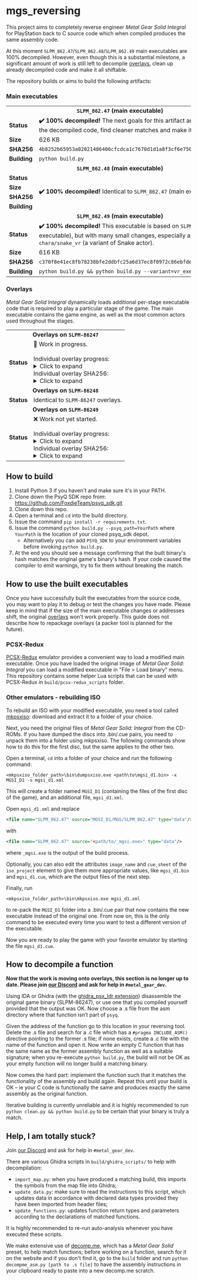 # mgs_reversing

This project aims to completely reverse engineer *Metal Gear Solid Integral* for PlayStation back to C source code which when compiled produces the same assembly code.

At this moment `SLPM_862.47`/`SLPM_862.48`/`SLPM_862.49` main executables are 100% decompiled. However, even though this is a substantial milestone, a significant amount of work
is still left to decompile [overlays](#Overlays), clean up already decompiled code and make it all shiftable.

The repository builds or aims to build the following artifacts:

### Main executables

<table>
    <tbody>
        <tr>
            <td colspan=2 align=center><b><code>SLPM_862.47</code> (main executable)</b></td>
        </tr>
        <tr>
            <td><b>Status</b></td>
            <td><b>✔️ 100% decompiled!</b> The next goals for this artifact are to clean up the decompiled code, find cleaner matches and make it shiftable.</td>
        </tr>
        <tr>
            <td><b>Size</b></td>
            <td>626 KB</td>
        </tr>
        <tr>
            <td><b>SHA256</b></td>
            <td><code>4b8252b65953a02021486406cfcdca1c7670d1d1a8f3cf6e750ef6e360dc3a2f</code></td>
        </tr>
        <tr>
            <td><b>Building</b></td>
            <td><code>python build.py</code></td>
        </tr>
        <tr>
            <td colspan=2 align=center><b><code>SLPM_862.48</code> (main executable)</b></td>
        </tr>
        <tr>
            <td><b>Status</b></td>
            <td rowspan=4><b>✔️ 100% decompiled!</b> Identical to <code>SLPM_862.47</code> (main executable).</td>
        </tr>
        <tr>
            <td><b>Size</b></td>
        </tr>
        <tr>
            <td><b>SHA256</b></td>
        </tr>
        <tr>
            <td><b>Building</b></td>
        </tr>
        <tr>
            <td colspan=2 align=center><b><code>SLPM_862.49</code> (main executable)</b></td>
        </tr>
        <tr>
            <td><b>Status</b></td>
            <td><b>✔️ 100% decompiled!</b> This executable is based on <code>SLPM_862.47</code> (main executable), but with many small changes, especially around <code>chara/snake_vr</code> (a variant of Snake actor).</td>
        </tr>
        <tr>
            <td><b>Size</b></td>
            <td>616 KB</td>
        </tr>
        <tr>
            <td><b>SHA256</b></td>
            <td><code>c370f8e41ec8fb78238bfe2ddbfc25a6d37ec8f0972c86ebfde075ecd4ee8dca</code></td>
        </tr>
        <tr>
            <td><b>Building</b></td>
            <td><code>python build.py && python build.py --variant=vr_exe</code></td>
        </tr>
    </tbody>
</table>

### Overlays

*Metal Gear Solid Integral* dynamically loads additional per-stage executable code that is required to play a particular stage of the game. The main executable contains the game engine, as well as the most common actors used throughout the stages.

<table>
    <tbody>
        <tr>
            <td colspan=2 align=center><b>Overlays on <code>SLPM-86247</code></b></td>
        </tr>
        <tr>
            <td><b>Status</b></td>
            <td>🚧 Work in progress.
<br><br>
Individual overlay progress:
<details>
<summary>Click to expand</summary>
<!-- Github incorrectly parses it if it's indented... -->
<table>
    <tbody>
        <tr>
            <td><b>abst</b></td>
            <td>46 KB</td>
            <td>Abstract (Save/Load Menu)</td>
            <td>❌ Work not started</td>
        </tr>
        <tr>
            <td><b>brf</b></td>
            <td>125 KB</td>
            <td>Briefing</td>
            <td>❌ Work not started</td>
        </tr>
        <tr>
            <td><b>camera</b></td>
            <td>54 KB</td>
            <td>JPEG Photo Menu</td>
            <td>🚧 Work in progress</td>
        </tr>
        <tr>
            <td><b>change</b></td>
            <td>12 KB</td>
            <td>Disc Change</td>
            <td><b>✔️ 100% decompiled!</b></td>
        </tr>
        <tr>
            <td><b>d00a</b></td>
            <td>122 KB</td>
            <td>Loading Dock (Cutscene)</td>
            <td><b>✔️ 100% decompiled!</b></td>
        </tr>
        <tr>
            <td><b>d01a</b></td>
            <td>57 KB</td>
            <td>Heliport (Cutscene)</td>
            <td><b>✔️ 100% decompiled!</b></td>
        </tr>
        <tr>
            <td><b>d03a</b></td>
            <td>18 KB</td>
            <td>Holding Cell (Cutscene)</td>
            <td><b>✔️ 100% decompiled!</b></td>
        </tr>
        <tr>
            <td><b>d11c</b></td>
            <td>14 KB</td>
            <td>Communication Tower B (Cutscene)</td>
            <td><b>✔️ 100% decompiled!</b></td>
        </tr>
        <tr>
            <td><b>d16e</b></td>
            <td>65 KB</td>
            <td>Underground Base (Cutscene)</td>
            <td><b>✔️ 100% decompiled!</b></td>
        </tr>
        <tr>
            <td><b>d18a</b></td>
            <td>96 KB</td>
            <td>Supply Route (Cutscene)</td>
            <td>❌ Work not started</td>
        </tr>
        <tr>
            <td><b>d18ar</b></td>
            <td>96 KB</td>
            <td>Supply Route (Cutscene) (RED)</td>
            <td>❌ Work not started</td>
        </tr>
        <tr>
            <td><b>demosel</b></td>
            <td>16 KB</td>
            <td>Demo Theater</td>
            <td>❌ Work not started</td>
        </tr>
        <tr>
            <td><b>ending</b></td>
            <td>40 KB</td>
            <td>Ending Demo (SCENE 28-1)</td>
            <td><b>✔️ 100% decompiled!</b></td>
        </tr>
        <tr>
            <td><b>endingr</b></td>
            <td>40 KB</td>
            <td>Ending Demo (SCENE 28-1) (RED)</td>
            <td><b>✔️ 100% decompiled!</b></td>
        </tr>
        <tr>
            <td><b>opening</b></td>
            <td>42 KB</td>
            <td>Opening Demo (SCENE 01-1)</td>
            <td><b>✔️ 100% decompiled!</b></td>
        </tr>
        <tr>
            <td><b>option</b></td>
            <td>26 KB</td>
            <td>Options Menu</td>
            <td>🚧 Work in progress</td>
        </tr>
        <tr>
            <td><b>preope</b></td>
            <td>25 KB</td>
            <td>Previous Operations</td>
            <td>🚧 Work in progress</td>
        </tr>
        <tr>
            <td><b>rank</b></td>
            <td>139 KB</td>
            <td>Ranking Screen</td>
            <td>❌ Work not started</td>
        </tr>
        <tr>
            <td><b>roll</b></td>
            <td>39 KB</td>
            <td>Staff Roll</td>
            <td>🚧 Work in progress</td>
        </tr>
        <tr>
            <td><b>s00a</b></td>
            <td>120 KB</td>
            <td>Loading Dock</td>
            <td><b>✔️ 100% decompiled!</b></td>
        </tr>
        <tr>
            <td><b>s01a</b></td>
            <td>137 KB</td>
            <td>Heliport</td>
            <td><b>✔️ 100% decompiled!</b></td>
        </tr>
        <tr>
            <td><b>s02a</b></td>
            <td>130 KB</td>
            <td>Tank Hangar</td>
            <td><b>✔️ 100% decompiled!</b></td>
        </tr>
        <tr>
            <td><b>s02b</b></td>
            <td>129 KB</td>
            <td>Tank Hangar</td>
            <td><b>✔️ 100% decompiled!</b></td>
        </tr>
        <tr>
            <td><b>s02c</b></td>
            <td>132 KB</td>
            <td>Tank Hangar (Before Contacting Meryl)</td>
            <td><b>✔️ 100% decompiled!</b></td>
        </tr>
        <tr>
            <td><b>s02d</b></td>
            <td>126 KB</td>
            <td>Tank Hangar (After Contacting Meryl)</td>
            <td><b>✔️ 100% decompiled!</b></td>
        </tr>
        <tr>
            <td><b>s02e</b></td>
            <td>132 KB</td>
            <td>Tank Hangar (After Torture)</td>
            <td><b>✔️ 100% decompiled!</b></td>
        </tr>
        <tr>
            <td><b>s03a</b></td>
            <td>75 KB</td>
            <td>Holding Cell</td>
            <td><b>✔️ 100% decompiled!</b></td>
        </tr>
        <tr>
            <td><b>s03ar</b></td>
            <td>75 KB</td>
            <td>Holding Cell (RED)</td>
            <td><b>✔️ 100% decompiled!</b></td>
        </tr>
        <tr>
            <td><b>s03b</b></td>
            <td>66 KB</td>
            <td>Medical Room</td>
            <td>🚧 Work in progress</td>
        </tr>
        <tr>
            <td><b>s03c</b></td>
            <td>84 KB</td>
            <td>Medical Room</td>
            <td>🚧 Work in progress</td>
        </tr>
        <tr>
            <td><b>s03d</b></td>
            <td>101 KB</td>
            <td>Holding Cell</td>
            <td>❌ Work not started</td>
        </tr>
        <tr>
            <td><b>s03dr</b></td>
            <td>101 KB</td>
            <td>Holding Cell (RED)</td>
            <td>❌ Work not started</td>
        </tr>
        <tr>
            <td><b>s03e</b></td>
            <td>38 KB</td>
            <td>Holding Cell (vs. Soldiers)</td>
            <td><b>✔️ 100% decompiled!</b></td>
        </tr>
        <tr>
            <td><b>s03er</b></td>
            <td>38 KB</td>
            <td>Holding Cell (vs. Soldiers) (RED)</td>
            <td><b>✔️ 100% decompiled!</b></td>
        </tr>
        <tr>
            <td><b>s04a</b></td>
            <td>94 KB</td>
            <td>Armory</td>
            <td><b>✔️ 100% decompiled!</b></td>
        </tr>
        <tr>
            <td><b>s04b</b></td>
            <td>116 KB</td>
            <td>Armory South (vs. Ocelot)</td>
            <td>❌ Work not started</td>
        </tr>
        <tr>
            <td><b>s04br</b></td>
            <td>116 KB</td>
            <td>Armory South (vs. Ocelot) (RED)</td>
            <td>❌ Work not started</td>
        </tr>
        <tr>
            <td><b>s04c</b></td>
            <td>100 KB</td>
            <td>Armory South</td>
            <td>❌ Work not started</td>
        </tr>
        <tr>
            <td><b>s05a</b></td>
            <td>130 KB</td>
            <td>Canyon</td>
            <td>❌ Work not started</td>
        </tr>
        <tr>
            <td><b>s06a</b></td>
            <td>127 KB</td>
            <td>Warhead Storage Building 1F</td>
            <td><b>✔️ 100% decompiled!</b></td>
        </tr>
        <tr>
            <td><b>s07a</b></td>
            <td>130 KB</td>
            <td>Warhead Storage Building B1</td>
            <td><b>✔️ 100% decompiled!</b></td>
        </tr>
        <tr>
            <td><b>s07b</b></td>
            <td>141 KB</td>
            <td>Commander's Room</td>
            <td>❌ Work not started</td>
        </tr>
        <tr>
            <td><b>s07br</b></td>
            <td>141 KB</td>
            <td>Commander's Room (RED)</td>
            <td>❌ Work not started</td>
        </tr>
        <tr>
            <td><b>s07c</b></td>
            <td>73 KB</td>
            <td>Warhead Storage Building B1</td>
            <td>🚧 Work in progress</td>
        </tr>
        <tr>
            <td><b>s07cr</b></td>
            <td>73 KB</td>
            <td>Warhead Storage Building B1 (RED)</td>
            <td>🚧 Work in progress</td>
        </tr>
        <tr>
            <td><b>s08a</b></td>
            <td>86 KB</td>
            <td>Warhead Storage Building B2</td>
            <td>❌ Work not started</td>
        </tr>
        <tr>
            <td><b>s08b</b></td>
            <td>133 KB</td>
            <td>Laboratory</td>
            <td>❌ Work not started</td>
        </tr>
        <tr>
            <td><b>s08br</b></td>
            <td>133 KB</td>
            <td>Laboratory (RED)</td>
            <td>❌ Work not started</td>
        </tr>
        <tr>
            <td><b>s08c</b></td>
            <td>60 KB</td>
            <td>Corridor</td>
            <td><b>✔️ 100% decompiled!</b></td>
        </tr>
        <tr>
            <td><b>s08cr</b></td>
            <td>60 KB</td>
            <td>Corridor (RED)</td>
            <td><b>✔️ 100% decompiled!</b></td>
        </tr>
        <tr>
            <td><b>s09a</b></td>
            <td>121 KB</td>
            <td>Caves</td>
            <td>❌ Work not started</td>
        </tr>
        <tr>
            <td><b>s09ar</b></td>
            <td>121 KB</td>
            <td>Caves (RED)</td>
            <td>❌ Work not started</td>
        </tr>
        <tr>
            <td><b>s10a</b></td>
            <td>135 KB</td>
            <td>Underground Passage</td>
            <td>❌ Work not started</td>
        </tr>
        <tr>
            <td><b>s10ar</b></td>
            <td>135 KB</td>
            <td>Underground Passage (RED)</td>
            <td>❌ Work not started</td>
        </tr>
        <tr>
            <td><b>s11a</b></td>
            <td>87 KB</td>
            <td>Communication Tower A</td>
            <td>❌ Work not started</td>
        </tr>
        <tr>
            <td><b>s11b</b></td>
            <td>97 KB</td>
            <td>Communication Tower Roof</td>
            <td>❌ Work not started</td>
        </tr>
        <tr>
            <td><b>s11c</b></td>
            <td>65 KB</td>
            <td>Communication Tower B</td>
            <td>🚧 Work in progress</td>
        </tr>
        <tr>
            <td><b>s11d</b></td>
            <td>60 KB</td>
            <td>Communication Tower A Wall</td>
            <td>❌ Work not started</td>
        </tr>
        <tr>
            <td><b>s11e</b></td>
            <td>113 KB</td>
            <td>Communication Tower B Elevator</td>
            <td><b>✔️ 100% decompiled!</b></td>
        </tr>
        <tr>
            <td><b>s11g</b></td>
            <td>105 KB</td>
            <td>Communication Tower B Roof</td>
            <td>🚧 Work in progress</td>
        </tr>
        <tr>
            <td><b>s11h</b></td>
            <td>97 KB</td>
            <td>Communication Tower B Roof (vs. Hind D)</td>
            <td>❌ Work not started</td>
        </tr>
        <tr>
            <td><b>s11i</b></td>
            <td>75 KB</td>
            <td>Communication Tower Walkway</td>
            <td>🚧 Work in progress</td>
        </tr>
        <tr>
            <td><b>s12a</b></td>
            <td>107 KB</td>
            <td>Snowfield</td>
            <td>🚧 Work in progress</td>
        </tr>
        <tr>
            <td><b>s12b</b></td>
            <td>96 KB</td>
            <td>Snowfield (After vs. Sniper Wolf)</td>
            <td>❌ Work not started</td>
        </tr>
        <tr>
            <td><b>s12c</b></td>
            <td>95 KB</td>
            <td>Snowfield (After vs. Sniper Wolf)</td>
            <td>🚧 Work in progress</td>
        </tr>
        <tr>
            <td><b>s13a</b></td>
            <td>130 KB</td>
            <td>Blast Furnace</td>
            <td>❌ Work not started</td>
        </tr>
        <tr>
            <td><b>s14e</b></td>
            <td>108 KB</td>
            <td>Cargo Elevator</td>
            <td>❌ Work not started</td>
        </tr>
        <tr>
            <td><b>s15a</b></td>
            <td>89 KB</td>
            <td>Warehouse</td>
            <td>❌ Work not started</td>
        </tr>
        <tr>
            <td><b>s15b</b></td>
            <td>38 KB</td>
            <td>Warehouse North</td>
            <td><b>✔️ 100% decompiled!</b></td>
        </tr>
        <tr>
            <td><b>s15c</b></td>
            <td>129 KB</td>
            <td>Warehouse</td>
            <td>🚧 Work in progress</td>
        </tr>
        <tr>
            <td><b>s16a</b></td>
            <td>63 KB</td>
            <td>Underground Base (1F)</td>
            <td><b>✔️ 100% decompiled!</b></td>
        </tr>
        <tr>
            <td><b>s16b</b></td>
            <td>10 KB</td>
            <td>Underground Base (2F)</td>
            <td><b>✔️ 100% decompiled!</b></td>
        </tr>
        <tr>
            <td><b>s16c</b></td>
            <td>109 KB</td>
            <td>Underground Base (3F)</td>
            <td><b>✔️ 100% decompiled!</b></td>
        </tr>
        <tr>
            <td><b>s16d</b></td>
            <td>121 KB</td>
            <td>Underground Base (Control Room)</td>
            <td><b>✔️ 100% decompiled!</b></td>
        </tr>
        <tr>
            <td><b>s17a</b></td>
            <td>140 KB</td>
            <td>Supply Route (vs. REX)</td>
            <td>❌ Work not started</td>
        </tr>
        <tr>
            <td><b>s17ar</b></td>
            <td>140 KB</td>
            <td>Supply Route (vs. REX) (RED)</td>
            <td>❌ Work not started</td>
        </tr>
        <tr>
            <td><b>s18a</b></td>
            <td>133 KB</td>
            <td>Supply Route (vs. Liquid)</td>
            <td>❌ Work not started</td>
        </tr>
        <tr>
            <td><b>s18ar</b></td>
            <td>133 KB</td>
            <td>Supply Route (vs. Liquid) (RED)</td>
            <td>❌ Work not started</td>
        </tr>
        <tr>
            <td><b>s19a</b></td>
            <td>120 KB</td>
            <td>Escape Route (Garage)</td>
            <td>❌ Work not started</td>
        </tr>
        <tr>
            <td><b>s19ar</b></td>
            <td>120 KB</td>
            <td>Escape Route (Garage) (RED)</td>
            <td>❌ Work not started</td>
        </tr>
        <tr>
            <td><b>s19b</b></td>
            <td>110 KB</td>
            <td>Escape Route (Tunnel)</td>
            <td>❌ Work not started</td>
        </tr>
        <tr>
            <td><b>s19br</b></td>
            <td>110 KB</td>
            <td>Escape Route (Tunnel) (RED)</td>
            <td>❌ Work not started</td>
        </tr>
        <tr>
            <td><b>s20a</b></td>
            <td>30 KB</td>
            <td>Ending Demo (SCENE 28-1)</td>
            <td><b>✔️ 100% decompiled!</b></td>
        </tr>
        <tr>
            <td><b>s20ar</b></td>
            <td>30 KB</td>
            <td>Ending Demo (SCENE 28-1) (RED)</td>
            <td><b>✔️ 100% decompiled!</b></td>
        </tr>
        <tr>
            <td><b>select</b></td>
            <td>8 KB</td>
            <td>Debug Menu</td>
            <td><b>✔️ 100% decompiled!</b></td>
        </tr>
        <tr>
            <td><b>select1</b></td>
            <td>721 B</td>
            <td>Debug Menu Stage Select (s00a-s04c)</td>
            <td><b>✔️ 100% decompiled!</b></td>
        </tr>
        <tr>
            <td><b>select2</b></td>
            <td>721 B</td>
            <td>Debug Menu Stage Select (s05a-s09a)</td>
            <td><b>✔️ 100% decompiled!</b></td>
        </tr>
        <tr>
            <td><b>select3</b></td>
            <td>721 B</td>
            <td>Debug Menu Stage Select (s10a-s14e)</td>
            <td><b>✔️ 100% decompiled!</b></td>
        </tr>
        <tr>
            <td><b>select4</b></td>
            <td>721 B</td>
            <td>Debug Menu Stage Select (s15a-s20a)</td>
            <td><b>✔️ 100% decompiled!</b></td>
        </tr>
        <tr>
            <td><b>selectd</b></td>
            <td>721 B</td>
            <td>Debug Menu Demo Select</td>
            <td><b>✔️ 100% decompiled!</b></td>
        </tr>
        <tr>
            <td><b>sound</b></td>
            <td>1 KB</td>
            <td>Debug Menu Sound Test</td>
            <td><b>✔️ 100% decompiled!</b></td>
        </tr>
        <tr>
            <td><b>title</b></td>
            <td>89 KB</td>
            <td>Title Screen</td>
            <td>🚧 Work in progress</td>
        </tr>
        </tbody>
    </table>
</details>
Individual overlay SHA256:
<details>
<summary>Click to expand</summary>
<!-- Github incorrectly parses it if it's indented... -->
<table>
    <tbody>
        <tr>
            <td><b>abst.bin</b></td>
            <td><code>aed6a6145201850156d251618561487456e1b02d7ce26a40cf1e492b6fa30ec0</code></td>
        </tr>
        <tr>
            <td><b>brf.bin</b></td>
            <td><code>95f948d72f4b2dd523c3f60b3e036db2971c5f00b3f69d7dc9b4744c48996286</code></td>
        </tr>
        <tr>
            <td><b>camera.bin</b></td>
            <td><code>7e1738af3c3987b5461773cf865da803bac48820000e0e916307f29fa836f388</code></td>
        </tr>
        <tr>
            <td><b>change.bin</b></td>
            <td><code>d2f0afa4861278774ecc818c19e31420e3b05e96da4313ea048451bfabf780e5</code></td>
        </tr>
        <tr>
            <td><b>d00a.bin</b></td>
            <td><code>3dd07b291d5bc6b58a028d012b744d9d2c8023f143474467b0259e5a5603ad0a</code></td>
        </tr>
        <tr>
            <td><b>d01a.bin</b></td>
            <td><code>3a8d292f250a80b708a06f3fd41ee0e6b74733390084ef5b163108ba5c8af4a1</code></td>
        </tr>
        <tr>
            <td><b>d03a.bin</b></td>
            <td><code>3f3b4350dc263a088c70fa7518844ba8e5ec95a3f705ffbc5a37e6b5ff18f8b1</code></td>
        </tr>
        <tr>
            <td><b>d11c.bin</b></td>
            <td><code>86edb16ecdb7319d0ad133687228a808170a50ce36f393c96678f8379c48c746</code></td>
        </tr>
        <tr>
            <td><b>d16e.bin</b></td>
            <td><code>bf5ab697b6d0415ba63b9aa3aaba28f387f324cd2f1b32eb46f5d3cb253e48ef</code></td>
        </tr>
        <tr>
            <td><b>d18a.bin</b></td>
            <td><code>c388e19be2811a05075a0da664b5b4264040ecd7e2f6eb6cd761d8e579c35103</code></td>
        </tr>
        <tr>
            <td><b>d18ar.bin</b></td>
            <td><code>df7d5353a7b3be3d6d0f2550179181de27538c41b65b900c7f4a90068ee9d18a</code></td>
        </tr>
        <tr>
            <td><b>demosel.bin</b></td>
            <td><code>bbf6a776efcc2631b982f920f2c9247c8b215dd7a1358b3b9f9d76484f7d43d9</code></td>
        </tr>
        <tr>
            <td><b>ending.bin</b></td>
            <td><code>321c325577bb05cf68bec689083cbc9f7fc4d0b634776c1e6cad1f464ffb1da3</code></td>
        </tr>
        <tr>
            <td><b>endingr.bin</b></td>
            <td><code>c8eabac0fa0bde6d7bbbdba97a4b8948c3e6a0c839d2b438705345c392b43c35</code></td>
        </tr>
        <tr>
            <td><b>opening.bin</b></td>
            <td><code>87a5e822f5b428376ad36fcd28ebc56f661cf340f0ea059f11489b5f24e85545</code></td>
        </tr>
        <tr>
            <td><b>option.bin</b></td>
            <td><code>19e897b855f2e197e62160a8a409d2ff57a6b8588b831722fab9c3aaca324ea0</code></td>
        </tr>
        <tr>
            <td><b>preope.bin</b></td>
            <td><code>3176b630b8a3f9d8cb01ed833d78fbe654054a576c1f2da0ed91007dd71bd136</code></td>
        </tr>
        <tr>
            <td><b>rank.bin</b></td>
            <td><code>6a5ed242f966a4c60bba7daf9a2ba1c37482825d0786e1d77476e135030753f5</code></td>
        </tr>
        <tr>
            <td><b>roll.bin</b></td>
            <td><code>dfe3ca728b6e409613ef7a3dc11b48ecaa236d8ba6cd0951ce4321329842beae</code></td>
        </tr>
        <tr>
            <td><b>s00a.bin</b></td>
            <td><code>533cb8e9b6ffdcc442c25ba51eb3d83e90cb1ad2831d3870395333398c8402bc</code></td>
        </tr>
        <tr>
            <td><b>s01a.bin</b></td>
            <td><code>534f8365ad37dbb5c4753bd1720517fa4d1a92e9008597064e6b30a23dc00a75</code></td>
        </tr>
        <tr>
            <td><b>s02a.bin</b></td>
            <td><code>ece10d39e1d5bafee5acb4dd970bf83801128b04e4fb24ad31756e5bb4ca754d</code></td>
        </tr>
        <tr>
            <td><b>s02b.bin</b></td>
            <td><code>57a66e93a2028e3fb805c97c585fb6cfb5fe76c93fc4b8495ccdb2c03a1de308</code></td>
        </tr>
        <tr>
            <td><b>s02c.bin</b></td>
            <td><code>7c0b12187840f60405970364a1f7c73ec96be32c1130b3f9a87ec58f6ea46915</code></td>
        </tr>
        <tr>
            <td><b>s02d.bin</b></td>
            <td><code>5fe851426faf64733c1077998f9463b5455c766d3e27c9cdceed38ac338e8542</code></td>
        </tr>
        <tr>
            <td><b>s02e.bin</b></td>
            <td><code>cd79cd79a00e18bd5d323b0b8e153b4e8fe5548b6e0ea68f36d13f190eca0477</code></td>
        </tr>
        <tr>
            <td><b>s03a.bin</b></td>
            <td><code>c42bba970bdc968ee48b572efb03c41f15869cfc00d6aa0d7c8106487534f580</code></td>
        </tr>
        <tr>
            <td><b>s03ar.bin</b></td>
            <td><code>f34b46313625005b6aef5006b184556c4dd8f13e97a3b0c346f0f4fc7b9fbf04</code></td>
        </tr>
        <tr>
            <td><b>s03b.bin</b></td>
            <td><code>cd728e144c960e7419d389c81802d3de73c00a2f31e9bfd7eea33ed3ed2be083</code></td>
        </tr>
        <tr>
            <td><b>s03c.bin</b></td>
            <td><code>cc3b95638684f6f0a6cbcf9b0436fbc7b545ca0eeb0e6e60d6c4d0646dbc7fb4</code></td>
        </tr>
        <tr>
            <td><b>s03d.bin</b></td>
            <td><code>f9fa0f39352d3305b5cb2bd6c292297d4f351387b0038a27ccec29f42150d903</code></td>
        </tr>
        <tr>
            <td><b>s03dr.bin</b></td>
            <td><code>fa785a857655809ccf984d8c8ada626addbadfd11db31b34ef496ddce225ade1</code></td>
        </tr>
        <tr>
            <td><b>s03e.bin</b></td>
            <td><code>af0e15b223431977c2ad233596c37a51c0367da6470c1b760d3f211eb82e894c</code></td>
        </tr>
        <tr>
            <td><b>s03er.bin</b></td>
            <td><code>b1e60c25c0ee92e8c347b7f6a51b2e3fdb10d9ea33a2a77e1acbd8bfc7367114</code></td>
        </tr>
        <tr>
            <td><b>s04a.bin</b></td>
            <td><code>59b541a13b987478d6717643c3c146018b070fe374ffae0eaaf3f9a8bdc2ffb6</code></td>
        </tr>
        <tr>
            <td><b>s04b.bin</b></td>
            <td><code>bca0c362260565051a8d41ffc49d3b9ae84d1bc9dc758164ea019cae82de7fa7</code></td>
        </tr>
        <tr>
            <td><b>s04br.bin</b></td>
            <td><code>3ceb35994af2c7da7955ab356cbbb7471c749ff6788ecdfbffab1c5679bb4f9b</code></td>
        </tr>
        <tr>
            <td><b>s04c.bin</b></td>
            <td><code>5e6bc0c9b13f009c69c2ebdfb401fe9d55a6cd6ee8610cbdd95ee9f3dd71f32a</code></td>
        </tr>
        <tr>
            <td><b>s05a.bin</b></td>
            <td><code>fd08923d1e1ad01b8638f7e8f4a101e270a5f399f3d1afed47abca7532a8c081</code></td>
        </tr>
        <tr>
            <td><b>s06a.bin</b></td>
            <td><code>766d25f927a1116d565f97479786a42b93a275398310f775304668ec191a47e7</code></td>
        </tr>
        <tr>
            <td><b>s07a.bin</b></td>
            <td><code>20cb960a5d97e0b60c030ed0c17eea78bf6d7e0f5dc50945828e8c2106612546</code></td>
        </tr>
        <tr>
            <td><b>s07b.bin</b></td>
            <td><code>bbe527b3883ad7c41e4999a8b1d49e64265100b7d8ff6a7724e3fce5d6fb7328</code></td>
        </tr>
        <tr>
            <td><b>s07br.bin</b></td>
            <td><code>04007a426525216049196b550e22fc0e922c75f78c6fcfc4b469f9d5defbbc47</code></td>
        </tr>
        <tr>
            <td><b>s07c.bin</b></td>
            <td><code>03904064a3d2d2bcd83f719cf7de0d780886ebeae5645dcc7e345acd7fe8cba1</code></td>
        </tr>
        <tr>
            <td><b>s07cr.bin</b></td>
            <td><code>e3c3503599693be3d3729e0bfc09d364de85b46520eff3909b822a14a7dadfbd</code></td>
        </tr>
        <tr>
            <td><b>s08a.bin</b></td>
            <td><code>56a0d3aa551dd6eefda902497c3f0a90c458b4ab0a54b9a63b7fe3298606d4c9</code></td>
        </tr>
        <tr>
            <td><b>s08b.bin</b></td>
            <td><code>21c5534dd17e5579404b2b0b2f3c47fb324b27a363a108669e3818a3dee15ded</code></td>
        </tr>
        <tr>
            <td><b>s08br.bin</b></td>
            <td><code>064e8dbb2af7589a7122f02a51e202d43fd3e9bf05aa18258c5cd88621a2d69c</code></td>
        </tr>
        <tr>
            <td><b>s08c.bin</b></td>
            <td><code>5badd1f304a57a3e55af6d5fe15694c51398c602779a31ee2b7276ad9f9aafbb</code></td>
        </tr>
        <tr>
            <td><b>s08cr.bin</b></td>
            <td><code>1521588d917c0558839f915191ed5b643fba37a7d1fa4dc228951b433e1070c9</code></td>
        </tr>
        <tr>
            <td><b>s09a.bin</b></td>
            <td><code>4c698b375890c793c3622d410bffab7db48c01cfff393f458cd5712e316a7177</code></td>
        </tr>
        <tr>
            <td><b>s09ar.bin</b></td>
            <td><code>362fbe4c139197907498e38a1f56e403fe39b4a0217d34bfcf49cf86e86cb76b</code></td>
        </tr>
        <tr>
            <td><b>s10a.bin</b></td>
            <td><code>95f9cb0d5def5f30bb2133c0452b3aa49438f56c95535178d61eb11a03bb2e6e</code></td>
        </tr>
        <tr>
            <td><b>s10ar.bin</b></td>
            <td><code>465959ab31568740a4bf30bf0958865e485e48538e449a6b3c696c5fd7d52f69</code></td>
        </tr>
        <tr>
            <td><b>s11a.bin</b></td>
            <td><code>70be6cf00267ed663e29ce6b9598396e8fb7c60024b76ff86508244c56d39bf6</code></td>
        </tr>
        <tr>
            <td><b>s11b.bin</b></td>
            <td><code>280920ec9559d0c836bab8995de902f227759bb7430025a650f7c20633889f51</code></td>
        </tr>
        <tr>
            <td><b>s11c.bin</b></td>
            <td><code>e49fbd3c76f8137fe4414699c7816143ea6c83c3dd1f8c44db9f1bd007e5ceec</code></td>
        </tr>
        <tr>
            <td><b>s11d.bin</b></td>
            <td><code>b7e8487718b1c3dd835b3b71b785acc367469f5c84e7834d2b91518dc17da21e</code></td>
        </tr>
        <tr>
            <td><b>s11e.bin</b></td>
            <td><code>8400e639567b380f28320ccfc5d624b6aa16f8dafa80fdc212976ab386014a9a</code></td>
        </tr>
        <tr>
            <td><b>s11g.bin</b></td>
            <td><code>60c1e1882b4d9df99478a117a9bfb0d20eb58f4f37305aa46bb1658cf2761eb7</code></td>
        </tr>
        <tr>
            <td><b>s11h.bin</b></td>
            <td><code>de8b36f6bdeb9871b28bf53c2fd13f3f53d836cadcf26fe735358e42151a478b</code></td>
        </tr>
        <tr>
            <td><b>s11i.bin</b></td>
            <td><code>706e9fa4b2b2288b6967cc0e519a109f0d2fd6da01dc190996f331b28e3f57e9</code></td>
        </tr>
        <tr>
            <td><b>s12a.bin</b></td>
            <td><code>e99681d93e10f8cb1fd9fa0ae694bb1f5a517b18a42f8791d0df58feccdd2e1d</code></td>
        </tr>
        <tr>
            <td><b>s12b.bin</b></td>
            <td><code>7f7e125ea50101399608c859611515df3fb6f04c87ccfdcb10521d86a5aff71a</code></td>
        </tr>
        <tr>
            <td><b>s12c.bin</b></td>
            <td><code>3e22cf0791fffbef348149ba97e65b9d147488cb45992a1dd84e343414948cf1</code></td>
        </tr>
        <tr>
            <td><b>s13a.bin</b></td>
            <td><code>3af85549577319540e53c789f8a20fd10d8b080f74b309a3c6e966b453b75544</code></td>
        </tr>
        <tr>
            <td><b>s14e.bin</b></td>
            <td><code>0ad69a93f9aadf2e7b0b254cf6d39ad16c118d0af9686609b9df8ebcbed8986a</code></td>
        </tr>
        <tr>
            <td><b>s15a.bin</b></td>
            <td><code>ab3bf00937e226119c4649e9aa5db7f24e4aab844cb550c752bc3ce1a06f735e</code></td>
        </tr>
        <tr>
            <td><b>s15b.bin</b></td>
            <td><code>5ab64d6c10801c11b0f672cbb4e68ab62ef1bf058944f5c3d32dbd073e3c8501</code></td>
        </tr>
        <tr>
            <td><b>s15c.bin</b></td>
            <td><code>7a6d398f600f359a04b8d9fcb7c006fdc888f4fcbdffd761e09ef4a932195483</code></td>
        </tr>
        <tr>
            <td><b>s16a.bin</b></td>
            <td><code>1bec05b1d61f2f5b6abffa1903abcea0ab9e5f4ddebb88ac64506c81548e6ccb</code></td>
        </tr>
        <tr>
            <td><b>s16b.bin</b></td>
            <td><code>811a2aa5d5cd7ba8673f3ca9cc3a89f07c8ac9e1f3f5843fed311557ebc0b9f6</code></td>
        </tr>
        <tr>
            <td><b>s16c.bin</b></td>
            <td><code>8217a2be487140af5bbded5f0dc37ab8cabedaf9af99d16256650ce27a8a5b50</code></td>
        </tr>
        <tr>
            <td><b>s16d.bin</b></td>
            <td><code>c37c642eb06d7ec39364e4a1fac17e606804eee229e047102d4a2e93346e773f</code></td>
        </tr>
        <tr>
            <td><b>s17a.bin</b></td>
            <td><code>a6b691ff0be4af526fb856847be0549dbe015b31b7fb137a1fbbe6027125d4d1</code></td>
        </tr>
        <tr>
            <td><b>s17ar.bin</b></td>
            <td><code>a6b691ff0be4af526fb856847be0549dbe015b31b7fb137a1fbbe6027125d4d1</code></td>
        </tr>
        <tr>
            <td><b>s18a.bin</b></td>
            <td><code>4f605b802aef5c69ce4cc875165d41139acde9af1e9fdf419d0e4cee2bc7087e</code></td>
        </tr>
        <tr>
            <td><b>s18ar.bin</b></td>
            <td><code>17d33d059f09a7470b2e6f44efc2469f52f7ff74093542ffb4cdf52a5aa6c79d</code></td>
        </tr>
        <tr>
            <td><b>s19a.bin</b></td>
            <td><code>48390084a9a716bef980627c57df1867763a6502ad5109d2a6b3712e652840d7</code></td>
        </tr>
        <tr>
            <td><b>s19ar.bin</b></td>
            <td><code>ef64d5fdb5e8285116ee2f8c693bc20f9af802dc6c16996f815d8823127352e6</code></td>
        </tr>
        <tr>
            <td><b>s19b.bin</b></td>
            <td><code>d757942aca5d36ab95741801de1f68526c3a8e128018814f25655b7d72a7c249</code></td>
        </tr>
        <tr>
            <td><b>s19br.bin</b></td>
            <td><code>3d2d7c04d13dd3f55a97348f74eaf891615cfa203812d15494b53f9e570fe2bd</code></td>
        </tr>
        <tr>
            <td><b>s20a.bin</b></td>
            <td><code>d14fdf0f3b5c98f72fd9f24fd119cdf88660528930ec784dc3d021b92e796925</code></td>
        </tr>
        <tr>
            <td><b>s20ar.bin</b></td>
            <td><code>4d6fee8a574d6b900eadff3925f2a38516c2d28784d6e38444ce6c9ece46e104</code></td>
        </tr>
        <tr>
            <td><b>select.bin</b></td>
            <td><code>10350d22ceb73b58224a2da9cc71a87380415e304b4c161a787b491162636bc9</code></td>
        </tr>
        <tr>
            <td><b>select1.bin</b></td>
            <td><code>6b101068fb3d41d9d634256f21cb094e13f331ed9fbbdb271be2a01ec631c145</code></td>
        </tr>
        <tr>
            <td><b>select2.bin</b></td>
            <td><code>6b101068fb3d41d9d634256f21cb094e13f331ed9fbbdb271be2a01ec631c145</code></td>
        </tr>
        <tr>
            <td><b>select3.bin</b></td>
            <td><code>6b101068fb3d41d9d634256f21cb094e13f331ed9fbbdb271be2a01ec631c145</code></td>
        </tr>
        <tr>
            <td><b>select4.bin</b></td>
            <td><code>6b101068fb3d41d9d634256f21cb094e13f331ed9fbbdb271be2a01ec631c145</code></td>
        </tr>
        <tr>
            <td><b>selectd.bin</b></td>
            <td><code>6b101068fb3d41d9d634256f21cb094e13f331ed9fbbdb271be2a01ec631c145</code></td>
        </tr>
        <tr>
            <td><b>sound.bin</b></td>
            <td><code>4173d0fcbc7bfcd477d2e0fa6810b509bf6392efb01fd58a7fa114f003849816</code></td>
        </tr>
        <tr>
            <td><b>title.bin</b></td>
            <td><code>fb97721e30fd55cf6251e446d6e7d38e951049ec4703301da7fef7fe9c1afa6b</code></td>
        </tr>
        </tbody>
    </table>
</details>
</td>
        </tr>
        <tr>
            <td colspan=2 align=center><b>Overlays on <code>SLPM-86248</code></b></td>
        </tr>
        <tr>
            <td><b>Status</b></td>
            <td>Identical to <code>SLPM-86247</code> overlays.</td>
        </tr>
        <tr>
            <td colspan=2 align=center><b>Overlays on <code>SLPM-86249</code></b></td>
        </tr>
        <tr>
            <td><b>Status</b></td>
            <td>❌ Work not yet started.
<br><br>
Individual overlay progress:
<details>
<summary>Click to expand</summary>
<!-- Github incorrectly parses it if it's indented... -->
<table>
    <tbody>
        <tr>
            <td><b>camera</b></td>
            <td>54 KB</td>
            <td>JPEG Photo Menu</td>
            <td>❌ Work not started</td>
        </tr>
        <tr>
            <td><b>movie</b></td>
            <td>120 KB</td>
            <td>Extras Menu</td>
            <td>❌ Work not started</td>
        </tr>
        <tr>
            <td><b>opening</b></td>
            <td>26 KB</td>
            <td>Opening Movie</td>
            <td>❌ Work not started</td>
        </tr>
        <tr>
            <td><b>option</b></td>
            <td>24 KB</td>
            <td>Options Menu</td>
            <td>❌ Work not started</td>
        </tr>
        <tr>
            <td><b>photo_m1</b></td>
            <td>77 KB</td>
            <td>Photo Mode: Mei-Ling (Unused)</td>
            <td>❌ Work not started</td>
        </tr>
        <tr>
            <td><b>photo_m2</b></td>
            <td>77 KB</td>
            <td>Photo Mode: Mei-Ling</td>
            <td>❌ Work not started</td>
        </tr>
        <tr>
            <td><b>photo_n1</b></td>
            <td>65 KB</td>
            <td>Photo Mode: Naomi (Unused)</td>
            <td>❌ Work not started</td>
        </tr>
        <tr>
            <td><b>photo_n2</b></td>
            <td>65 KB</td>
            <td>Photo Mode: Naomi 1</td>
            <td>❌ Work not started</td>
        </tr>
        <tr>
            <td><b>photo_n3</b></td>
            <td>63 KB</td>
            <td>Photo Mode: Naomi 2</td>
            <td>❌ Work not started</td>
        </tr>
        <tr>
            <td><b>select</b></td>
            <td>9 KB</td>
            <td>Debug Menu</td>
            <td>❌ Work not started</td>
        </tr>
        <tr>
            <td><b>selectvr</b></td>
            <td>137 KB</td>
            <td>VR Missions Menu</td>
            <td>❌ Work not started</td>
        </tr>
        <tr>
            <td><b>sound</b></td>
            <td>2 KB</td>
            <td>Debug Menu Sound Test</td>
            <td>❌ Work not started</td>
        </tr>
        <tr>
            <td><b>vab_cfr</b></td>
            <td>132 KB</td>
            <td>1 Min. Battle vs. Target: C-4<br>1 Min. Battle vs. Enemy: C-4</td>
            <td>❌ Work not started</td>
        </tr>
        <tr>
            <td><b>vab_clm</b></td>
            <td>132 KB</td>
            <td>1 Min. Battle vs. Target: Claymore<br>1 Min. Battle vs. Enemy: Claymore</td>
            <td>❌ Work not started</td>
        </tr>
        <tr>
            <td><b>vab_fms</b></td>
            <td>132 KB</td>
            <td>1 Min. Battle vs. Target: FA-MAS<br>1 Min. Battle vs. Enemy: FA-MAS</td>
            <td>❌ Work not started</td>
        </tr>
        <tr>
            <td><b>vab_grn</b></td>
            <td>139 KB</td>
            <td>1 Min. Battle vs. Target: Grenade<br>1 Min. Battle vs. Enemy: Grenade</td>
            <td>❌ Work not started</td>
        </tr>
        <tr>
            <td><b>vab_nkt</b></td>
            <td>136 KB</td>
            <td>1 Min. Battle vs. Target: Nikita<br>1 Min. Battle vs. Enemy: Nikita</td>
            <td>❌ Work not started</td>
        </tr>
        <tr>
            <td><b>vab_psg</b></td>
            <td>132 KB</td>
            <td>1 Min. Battle vs. Target: PSG-1<br>1 Min. Battle vs. Enemy: PSG-1</td>
            <td>❌ Work not started</td>
        </tr>
        <tr>
            <td><b>vab_scm</b></td>
            <td>135 KB</td>
            <td>1 Min. Battle vs. Target: SOCOM<br>1 Min. Battle vs. Enemy: SOCOM</td>
            <td>❌ Work not started</td>
        </tr>
        <tr>
            <td><b>vab_stg</b></td>
            <td>132 KB</td>
            <td>1 Min. Battle vs. Target: Stinger<br>1 Min. Battle vs. Enemy: Stinger</td>
            <td>❌ Work not started</td>
        </tr>
        <tr>
            <td><b>vab_sud</b></td>
            <td>136 KB</td>
            <td>1 Min. Battle vs. Target: No Weapon<br>1 Min. Battle vs. Enemy: No Weapon</td>
            <td>❌ Work not started</td>
        </tr>
        <tr>
            <td><b>vcd_n01</b></td>
            <td>151 KB</td>
            <td>Ninja Level 01</td>
            <td>❌ Work not started</td>
        </tr>
        <tr>
            <td><b>vcd_n02</b></td>
            <td>148 KB</td>
            <td>Ninja Level 02</td>
            <td>❌ Work not started</td>
        </tr>
        <tr>
            <td><b>vcd_n03</b></td>
            <td>149 KB</td>
            <td>Ninja Level 03</td>
            <td>❌ Work not started</td>
        </tr>
        <tr>
            <td><b>vcd_n04</b></td>
            <td>79 KB</td>
            <td>Variety Level 11: "The Truth is Over There"</td>
            <td>❌ Work not started</td>
        </tr>
        <tr>
            <td><b>vcd_n05</b></td>
            <td>122 KB</td>
            <td>Variety Level 12: "Genetic Monster Genola"<br>Variety Level 13: "The Revenge of Genola"</td>
            <td>❌ Work not started</td>
        </tr>
        <tr>
            <td><b>vcd_n06</b></td>
            <td>74 KB</td>
            <td>Variety Level 09<br>Variety Level 10</td>
            <td>❌ Work not started</td>
        </tr>
        <tr>
            <td><b>vefgh_01</b></td>
            <td>142 KB</td>
            <td>Puzzle Level 04<br>Mystery Level 01<br>Vs. 12 Battle Level 01</td>
            <td>❌ Work not started</td>
        </tr>
        <tr>
            <td><b>vefgh_02</b></td>
            <td>139 KB</td>
            <td>Puzzle Level 05<br>Mystery Level 08<br>Vs. 12 Battle Level 02</td>
            <td>❌ Work not started</td>
        </tr>
        <tr>
            <td><b>vefgh_03</b></td>
            <td>141 KB</td>
            <td>Variety Level 07<br>Mystery Level 05<br>Vs. 12 Battle Level 03</td>
            <td>❌ Work not started</td>
        </tr>
        <tr>
            <td><b>vefgh_04</b></td>
            <td>149 KB</td>
            <td>Puzzle Level 06<br>Mystery Level 07<br>Vs. 12 Battle Level 04</td>
            <td>❌ Work not started</td>
        </tr>
        <tr>
            <td><b>vefgh_05</b></td>
            <td>152 KB</td>
            <td>Puzzle Level 07<br>Mystery Level 03<br>Vs. 12 Battle Level 05</td>
            <td>❌ Work not started</td>
        </tr>
        <tr>
            <td><b>vefgh_06</b></td>
            <td>146 KB</td>
            <td>Variety Level 08<br>Mystery Level 06<br>Vs. 12 Battle Level 06</td>
            <td>❌ Work not started</td>
        </tr>
        <tr>
            <td><b>vefgh_07</b></td>
            <td>145 KB</td>
            <td>Puzzle Level 08<br>Mystery Level 09<br>Vs. 12 Battle Level 07</td>
            <td>❌ Work not started</td>
        </tr>
        <tr>
            <td><b>vefgh_08</b></td>
            <td>146 KB</td>
            <td>Puzzle Level 09<br>Mystery Level 04<br>Vs. 12 Battle Level 08</td>
            <td>❌ Work not started</td>
        </tr>
        <tr>
            <td><b>vefgh_09</b></td>
            <td>145 KB</td>
            <td>Puzzle Level 10<br>Mystery Level 02</td>
            <td>❌ Work not started</td>
        </tr>
        <tr>
            <td><b>vefgh_10</b></td>
            <td>137 KB</td>
            <td>Mystery Level 10</td>
            <td>❌ Work not started</td>
        </tr>
        <tr>
            <td><b>vijkl_01</b></td>
            <td>127 KB</td>
            <td>VR Mission Stage 01<br>Variety Level 04<br>NG Selection Level 03</td>
            <td>❌ Work not started</td>
        </tr>
        <tr>
            <td><b>vijkl_02</b></td>
            <td>134 KB</td>
            <td>VR Mission Stage 04<br>Variety Level 02<br>NG Selection Level 04</td>
            <td>❌ Work not started</td>
        </tr>
        <tr>
            <td><b>vijkl_03</b></td>
            <td>133 KB</td>
            <td>VR Mission Stage 02<br>Variety Level 06<br>NG Selection Level 05</td>
            <td>❌ Work not started</td>
        </tr>
        <tr>
            <td><b>vijkl_04</b></td>
            <td>140 KB</td>
            <td>VR Mission Stage 03<br>Variety Level 03<br>Puzzle Level 03</td>
            <td>❌ Work not started</td>
        </tr>
        <tr>
            <td><b>vijkl_05</b></td>
            <td>140 KB</td>
            <td>VR Mission Stage 05<br>Variety Level 05<br>NG Selection Level 06</td>
            <td>❌ Work not started</td>
        </tr>
        <tr>
            <td><b>vijkl_06</b></td>
            <td>138 KB</td>
            <td>VR Mission Stage 06<br>Puzzle Level 01<br>NG Selection Level 07</td>
            <td>❌ Work not started</td>
        </tr>
        <tr>
            <td><b>vijkl_07</b></td>
            <td>142 KB</td>
            <td>VR Mission Stage 07<br>Puzzle Level 02<br>NG Selection Level 08</td>
            <td>❌ Work not started</td>
        </tr>
        <tr>
            <td><b>vijkl_08</b></td>
            <td>128 KB</td>
            <td>VR Mission Stage 08<br>Variety Level 01</td>
            <td>❌ Work not started</td>
        </tr>
        <tr>
            <td><b>vijkl_09</b></td>
            <td>128 KB</td>
            <td>VR Mission Stage 09<br>NG Selection Level 01</td>
            <td>❌ Work not started</td>
        </tr>
        <tr>
            <td><b>vijkl_10</b></td>
            <td>134 KB</td>
            <td>VR Mission Stage 10<br>NG Selection Level 02</td>
            <td>❌ Work not started</td>
        </tr>
        <tr>
            <td><b>vr_cfr01</b></td>
            <td>130 KB</td>
            <td>Weapon Mode: C-4 Level 01<br>Advanced Mode: C-4 Level 01</td>
            <td>❌ Work not started</td>
        </tr>
        <tr>
            <td><b>vr_cfr02</b></td>
            <td>143 KB</td>
            <td>Weapon Mode: C-4 Level 05<br>Advanced Mode: C-4 Level 02</td>
            <td>❌ Work not started</td>
        </tr>
        <tr>
            <td><b>vr_cfr03</b></td>
            <td>130 KB</td>
            <td>Weapon Mode: C-4 Level 02<br>Advanced Mode: C-4 Level 03</td>
            <td>❌ Work not started</td>
        </tr>
        <tr>
            <td><b>vr_cfr04</b></td>
            <td>139 KB</td>
            <td>Weapon Mode: C-4 Level 03<br>Advanced Mode: C-4 Level 04</td>
            <td>❌ Work not started</td>
        </tr>
        <tr>
            <td><b>vr_cfr05</b></td>
            <td>132 KB</td>
            <td>Weapon Mode: C-4 Level 04<br>Advanced Mode: C-4 Level 05</td>
            <td>❌ Work not started</td>
        </tr>
        <tr>
            <td><b>vr_clm01</b></td>
            <td>132 KB</td>
            <td>Weapon Mode: Claymore Level 01<br>Advanced Mode: Claymore Level 01</td>
            <td>❌ Work not started</td>
        </tr>
        <tr>
            <td><b>vr_clm02</b></td>
            <td>132 KB</td>
            <td>Weapon Mode: Claymore Level 02<br>Advanced Mode: Claymore Level 03</td>
            <td>❌ Work not started</td>
        </tr>
        <tr>
            <td><b>vr_clm03</b></td>
            <td>132 KB</td>
            <td>Weapon Mode: Claymore Level 05<br>Advanced Mode: Claymore Level 02</td>
            <td>❌ Work not started</td>
        </tr>
        <tr>
            <td><b>vr_clm04</b></td>
            <td>132 KB</td>
            <td>Weapon Mode: Claymore Level 03<br>Advanced Mode: Claymore Level 04</td>
            <td>❌ Work not started</td>
        </tr>
        <tr>
            <td><b>vr_clm05</b></td>
            <td>146 KB</td>
            <td>Weapon Mode: Claymore Level 04<br>Advanced Mode: Claymore Level 05</td>
            <td>❌ Work not started</td>
        </tr>
        <tr>
            <td><b>vr_fms01</b></td>
            <td>130 KB</td>
            <td>Weapon Mode: FA-MAS Level 01<br>Advanced Mode: FA-MAS Level 03</td>
            <td>❌ Work not started</td>
        </tr>
        <tr>
            <td><b>vr_fms02</b></td>
            <td>132 KB</td>
            <td>Weapon Mode: FA-MAS Level 02<br>Advanced Mode: FA-MAS Level 02</td>
            <td>❌ Work not started</td>
        </tr>
        <tr>
            <td><b>vr_fms03</b></td>
            <td>132 KB</td>
            <td>Weapon Mode: FA-MAS Level 05<br>Advanced Mode: FA-MAS Level 01</td>
            <td>❌ Work not started</td>
        </tr>
        <tr>
            <td><b>vr_fms04</b></td>
            <td>139 KB</td>
            <td>Weapon Mode: FA-MAS Level 04<br>Advanced Mode: FA-MAS Level 04</td>
            <td>❌ Work not started</td>
        </tr>
        <tr><td><b>vr_fms05</b></td>
            <td>146 KB</td>
            <td>Weapon Mode: FA-MAS Level 03<br>Advanced Mode: FA-MAS Level 05</td>
            <td>❌ Work not started</td>
        </tr>
        <tr><td><b>vr_grn01</b></td>
            <td>137 KB</td>
            <td>Weapon Mode: Grenade Level 01<br>Advanced Mode: Grenade Level 01</td>
            <td>❌ Work not started</td>
        </tr>
        <tr><td><b>vr_grn02</b></td>
            <td>143 KB</td>
            <td>Weapon Mode: Grenade Level 02<br>Advanced Mode: Grenade Level 02</td>
            <td>❌ Work not started</td>
        </tr>
        <tr><td><b>vr_grn03</b></td>
            <td>137 KB</td>
            <td>Weapon Mode: Grenade Level 05<br>Advanced Mode: Grenade Level 03</td>
            <td>❌ Work not started</td>
        </tr>
        <tr><td><b>vr_grn04</b></td>
            <td>137 KB</td>
            <td>Weapon Mode: Grenade Level 04<br>Advanced Mode: Grenade Level 04</td>
            <td>❌ Work not started</td>
        </tr>
        <tr><td><b>vr_grn05</b></td>
            <td>137 KB</td>
            <td>Weapon Mode: Grenade Level 03<br>Advanced Mode: Grenade Level 05</td>
            <td>❌ Work not started</td>
        </tr>
        <tr><td><b>vr_nkt01</b></td>
            <td>137 KB</td>
            <td>Weapon Mode: Nikita Level 02<br>Advanced Mode: Nikita Level 01</td>
            <td>❌ Work not started</td>
        </tr>
        <tr><td><b>vr_nkt02</b></td>
            <td>137 KB</td>
            <td>Weapon Mode: Nikita Level 03<br>Advanced Mode: Nikita Level 02</td>
            <td>❌ Work not started</td>
        </tr>
        <tr><td><b>vr_nkt03</b></td>
            <td>137 KB</td>
            <td>Weapon Mode: Nikita Level 04<br>Advanced Mode: Nikita Level 04</td>
            <td>❌ Work not started</td>
        </tr>
        <tr><td><b>vr_nkt04</b></td>
            <td>150 KB</td>
            <td>Weapon Mode: Nikita Level 05<br>Advanced Mode: Nikita Level 05</td>
            <td>❌ Work not started</td>
        </tr>
        <tr><td><b>vr_nkt05</b></td>
            <td>137 KB</td>
            <td>Weapon Mode: Nikita Level 01<br>Advanced Mode: Nikita Level 03</td>
            <td>❌ Work not started</td>
        </tr>
        <tr><td><b>vr_psg01</b></td>
            <td>130 KB</td>
            <td>Weapon Mode: PSG-1 Level 02<br>Advanced Mode: PSG-1 Level 01</td>
            <td>❌ Work not started</td>
        </tr>
        <tr><td><b>vr_psg02</b></td>
            <td>132 KB</td>
            <td>Weapon Mode: PSG-1 Level 03<br>Advanced Mode: PSG-1 Level 02</td>
            <td>❌ Work not started</td>
        </tr>
        <tr><td><b>vr_psg03</b></td>
            <td>132 KB</td>
            <td>Weapon Mode: PSG-1 Level 05<br>Advanced Mode: PSG-1 Level 03</td>
            <td>❌ Work not started</td>
        </tr>
        <tr><td><b>vr_psg04</b></td>
            <td>132 KB</td>
            <td>Weapon Mode: PSG-1 Level 04<br>Advanced Mode: PSG-1 Level 04</td>
            <td>❌ Work not started</td>
        </tr>
        <tr><td><b>vr_psg05</b></td>
            <td>133 KB</td>
            <td>Weapon Mode: PSG-1 Level 01<br>Advanced Mode: PSG-1 Level 05</td>
            <td>❌ Work not started</td>
        </tr>
        <tr><td><b>vr_scm01</b></td>
            <td>137 KB</td>
            <td>Weapon Mode: SOCOM Level 02<br>Advanced Mode: SOCOM Level 01</td>
            <td>❌ Work not started</td>
        </tr>
        <tr><td><b>vr_scm02</b></td>
            <td>137 KB</td>
            <td>Weapon Mode: SOCOM Level 04<br>Advanced Mode: SOCOM Level 02</td>
            <td>❌ Work not started</td>
        </tr>
        <tr><td><b>vr_scm03</b></td>
            <td>137 KB</td>
            <td>Weapon Mode: SOCOM Level 01<br>Advanced Mode: SOCOM Level 03</td>
            <td>❌ Work not started</td>
        </tr>
        <tr><td><b>vr_scm04</b></td>
            <td>137 KB</td>
            <td>Weapon Mode: SOCOM Level 05<br>Advanced Mode: SOCOM Level 04</td>
            <td>❌ Work not started</td>
        </tr>
        <tr><td><b>vr_scm05</b></td>
            <td>137 KB</td>
            <td>Weapon Mode: SOCOM Level 03<br>Advanced Mode: SOCOM Level 05</td>
            <td>❌ Work not started</td>
        </tr>
        <tr><td><b>vr_stg01</b></td>
            <td>132 KB</td>
            <td>Weapon Mode: Stinger Level 01<br>Advanced Mode: Stinger Level 01</td>
            <td>❌ Work not started</td>
        </tr>
        <tr><td><b>vr_stg02</b></td>
            <td>132 KB</td>
            <td>Weapon Mode: Stinger Level 02<br>Advanced Mode: Stinger Level 03</td>
            <td>❌ Work not started</td>
        </tr>
        <tr><td><b>vr_stg03</b></td>
            <td>132 KB</td>
            <td>Weapon Mode: Stinger Level 03<br>Advanced Mode: Stinger Level 04</td>
            <td>❌ Work not started</td>
        </tr>
        <tr><td><b>vr_stg04</b></td>
            <td>132 KB</td>
            <td>Weapon Mode: Stinger Level 05<br>Advanced Mode: Stinger Level 02</td>
            <td>❌ Work not started</td>
        </tr>
        <tr><td><b>vr_stg05</b></td>
            <td>140 KB</td>
            <td>Weapon Mode: Stinger Level 04<br>Advanced Mode: Stinger Level 05</td>
            <td>❌ Work not started</td>
        </tr>
        <tr><td><b>vr_sud01</b></td>
            <td>124 KB</td>
            <td>Sneaking Mode: No Weapon Level 01<br>Sneaking Mode: SOCOM Level 01</td>
            <td>❌ Work not started</td>
        </tr>
        <tr><td><b>vr_sud02</b></td>
            <td>124 KB</td>
            <td>Sneaking Mode: No Weapon Level 02<br>Sneaking Mode: SOCOM Level 02</td>
            <td>❌ Work not started</td>
        </tr>
        <tr><td><b>vr_sud03</b></td>
            <td>124 KB</td>
            <td>Sneaking Mode: No Weapon Level 03<br>Sneaking Mode: SOCOM Level 03</td>
            <td>❌ Work not started</td>
        </tr>
        <tr><td><b>vr_sud04</b></td>
            <td>124 KB</td>
            <td>Sneaking Mode: No Weapon Level 04<br>Sneaking Mode: SOCOM Level 04</td>
            <td>❌ Work not started</td>
        </tr>
        <tr><td><b>vr_sud05</b></td>
            <td>126 KB</td>
            <td>Sneaking Mode: No Weapon Level 05<br>Sneaking Mode: SOCOM Level 05</td>
            <td>❌ Work not started</td>
        </tr>
        <tr><td><b>vr_sud06</b></td>
            <td>135 KB</td>
            <td>Sneaking Mode: No Weapon Level 06<br>Sneaking Mode: SOCOM Level 06</td>
            <td>❌ Work not started</td>
        </tr>
        <tr><td><b>vr_sud07</b></td>
            <td>124 KB</td>
            <td>Sneaking Mode: No Weapon Level 08<br>Sneaking Mode: SOCOM Level 08</td>
            <td>❌ Work not started</td>
        </tr>
        <tr><td><b>vr_sud08</b></td>
            <td>127 KB</td>
            <td>Sneaking Mode: No Weapon Level 10<br>Sneaking Mode: SOCOM Level 10</td>
            <td>❌ Work not started</td>
        </tr>
        <tr><td><b>vr_sud09</b></td>
            <td>124 KB</td>
            <td>Sneaking Mode: No Weapon Level 12<br>Sneaking Mode: SOCOM Level 12</td>
            <td>❌ Work not started</td>
        </tr>
        <tr><td><b>vr_sud10</b></td>
            <td>149 KB</td>
            <td>Sneaking Mode: No Weapon Level 15<br>Sneaking Mode: SOCOM Level 15</td>
            <td>❌ Work not started</td>
        </tr>
        <tr><td><b>vr_sud11</b></td>
            <td>130 KB</td>
            <td>Sneaking Mode: No Weapon Level 11<br>Sneaking Mode: SOCOM Level 11</td>
            <td>❌ Work not started</td>
        </tr>
        <tr><td><b>vr_sud12</b></td>
            <td>142 KB</td>
            <td>Sneaking Mode: No Weapon Level 07<br>Sneaking Mode: SOCOM Level 07</td>
            <td>❌ Work not started</td>
        </tr>
        <tr><td><b>vr_sud13</b></td>
            <td>149 KB</td>
            <td>Sneaking Mode: No Weapon Level 13<br>Sneaking Mode: SOCOM Level 13</td>
            <td>❌ Work not started</td>
        </tr>
        <tr><td><b>vr_sud14</b></td>
            <td>135 KB</td>
            <td>Sneaking Mode: No Weapon Level 09<br>Sneaking Mode: SOCOM Level 09</td>
            <td>❌ Work not started</td>
        </tr>
        <tr><td><b>vr_sud15</b></td>
            <td>124 KB</td>
            <td>Sneaking Mode: No Weapon Level 14<br>Sneaking Mode: SOCOM Level 14</td>
            <td>❌ Work not started</td>
        </tr>
        <tr><td><b>vrsave</b></td>
            <td>67 KB</td>
            <td>VR Save Menu</td>
            <td>❌ Work not started</td>
        </tr>
        <tr>
            <td><b>vrtitle</b></td>
            <td>100 KB</td>
            <td>VR Title Menu</td>
            <td>❌ Work not started</td>
        </tr>
        </tbody>
    </table>
</details>
Individual overlay SHA256:
<details>
<summary>Click to expand</summary>
<!-- Github incorrectly parses it if it's indented... -->
<table>
    <tbody>
        <tr>
            <td><b>camera.bin</b></td>
            <td><code>33d5e225f34814ddc827e918a88e70535345c79cd77ec4ea5e9336c68cb00684</code></td>
        </tr>
        <tr>
            <td><b>movie.bin</b></td>
            <td><code>ddd1d8c812047388808d3210c871046b312f555333d175d93ad1440990735c70</code></td>
        </tr>
            <td><b>opening.bin</b></td>
            <td><code>a2a0751df48357df4bac6a73aa28da1450d8eff63ea83dfb6bbcdd81fa2ab344</code></td>
        </tr>
        <tr>
            <td><b>option.bin</b></td>
            <td><code>40e504e60c0e6857726f771c9df358481bd89f63d5c0892b0937a13d6d36fe9a</code></td>
        </tr>
        <tr>
            <td><b>photo_m1.bin</b></td>
            <td><code>4d09f9a89f5e6167de88f9e362619d83909d6ac1ed8b2985ea36b1af1a198a7f</code></td>
        </tr>
        <tr>
            <td><b>photo_m2.bin</b></td>
            <td><code>d7c3279543cc5fe309c214f4ea3c93046900ab162ead4a41bea3db5ee08632f5</code></td>
        </tr>
        <tr>
            <td><b>photo_n1.bin</b></td>
            <td><code>634b2486063085bb750584c7c5e54d7998ba2bc26bbdf1579eb6ae68b6a76a92</code></td>
        </tr>
        <tr>
            <td><b>photo_n2.bin</b></td>
            <td><code>2e4f3bbfe6df592b509d06758d23adf074cb381df8f8eee867bf391bdee56bef</code></td>
        </tr>
        <tr>
            <td><b>photo_n3.bin</b></td>
            <td><code>5c9242a42230ebcee099c57f64b3235d0474bbe7b9138e1834c073fe639c178e</code></td>
        </tr>
        <tr>
            <td><b>select.bin</b></td>
            <td><code>fa8eec2a95979ba4bf68755a454ec91d3e723ff1ac2e75fd2ceca00b22a50296</code></td>
        </tr>
        <tr>
            <td><b>selectvr.bin</b></td>
            <td><code>87ab9c17a99c65be6dfb59aad35006e58940c2b9f2dea70a0a1e50088b6685c0</code></td>
        </tr>
        <tr>
            <td><b>sound.bin</b></td>
            <td><code>bc0abafb4604a8fc1346a63e10a0587bc7df602a9fd4b90f9e6c5c0b847ac188</code></td>
        </tr>
        <tr>
            <td><b>vab_cfr.bin</b></td>
            <td><code>bba8bb118b6bdb277102093b722a065096dd2d209c294f1a3625a9448fbd3be5</code></td>
        </tr>
        <tr>
            <td><b>vab_clm.bin</b></td>
            <td><code>c18ea33776c7e7dbaa9e32bdc4cf511d21a538928c139099aaa530c5e53653db</code></td>
        </tr>
        <tr>
            <td><b>vab_fms.bin</b></td>
            <td><code>d08a363fd0dd5485d5464d4313cc80e3ca57604488a77fb1178f93a05b275a64</code></td>
        </tr>
        <tr>
            <td><b>vab_grn.bin</b></td>
            <td><code>5f73014818a27f171768ed15c4864898c0824d771c7377b2f2b6d8095b56e4cf</code></td>
        </tr>
        <tr>
            <td><b>vab_nkt.bin</b></td>
            <td><code>446ad3f771830407687b90c27d62a29697a9fc4b51e1af892fce1c331770ab10</code></td>
        </tr>
        <tr>
            <td><b>vab_psg.bin</b></td>
            <td><code>6db9f9ad67d483c9ed657334ce59d64fed44c05e5c52b0ace0f905bebf72689e</code></td>
        </tr>
        <tr>
            <td><b>vab_scm.bin</b></td>
            <td><code>2627939f2b8d7d47f9db14de3858d1241ba1afa3cc61ab73dbc7dc632d67906b</code></td>
        </tr>
        <tr>
            <td><b>vab_stg.bin</b></td>
            <td><code>554e33f490619c209100dae7569475981a102792ea276382219900af2106238d</code></td>
        </tr>
        <tr>
            <td><b>vab_sud.bin</b></td>
            <td><code>a620f6487a2d70006821dec85a98b1db47a6d1e4369bdd0046464284a6d785f8</code></td>
        </tr>
        <tr>
            <td><b>vcd_n01.bin</b></td>
            <td><code>be4b2de7ef90ce39c274b2ae76218c89b305e3aea89aea623dd91afad0089553</code></td>
        </tr>
        <tr>
            <td><b>vcd_n02.bin</b></td>
            <td><code>68bb72a036bd161e244b41b94f16b191651dc880dc76679ccc5a1c93af777077</code></td>
        </tr>
        <tr>
            <td><b>vcd_n03.bin</b></td>
            <td><code>7e008ade3a8581fd26932a9c2fe242f640ba690d1f98f322f720354ec0085ba4</code></td>
        </tr>
        <tr>
            <td><b>vcd_n04.bin</b></td>
            <td><code>c4bee50f02d34a8e33b96ff3adb16bdfadff452994e1e66c4eec8129543bf9e0</code></td>
        </tr>
        <tr>
            <td><b>vcd_n05.bin</b></td>
            <td><code>179de4726e44e0ad48d53110ff9e6ec90240cd7f8463ba8db0ed80ed29586c07</code></td>
        </tr>
        <tr>
            <td><b>vcd_n06.bin</b></td>
            <td><code>858009f054adde758cab468ba2f5e8300f769cdada6bd1edc96e3793d1ff9e8b</code></td>
        </tr>
        <tr>
            <td><b>vefgh_01.bin</b></td>
            <td><code>c7047e1f5ebfde0eac28f162513908089ceecfb75dcdded16a700a97c21f1585</code></td>
        </tr>
        <tr>
            <td><b>vefgh_02.bin</b></td>
            <td><code>9f5d966a1222959bab1dd407c5aff3c6da3add4fa5c322b12c0c40ba8ba3b4ce</code></td>
        </tr>
        <tr>
            <td><b>vefgh_03.bin</b></td>
            <td><code>0b37518d03ce54c1949704fe2da2c9b91b20c2c527e17721bc3974068786841b</code></td>
        </tr>
        <tr>
            <td><b>vefgh_04.bin</b></td>
            <td><code>4351fd981685d1091c3cc3b1823546a3712ea82ffc483094b657a16caeb3a2b8</code></td>
        </tr>
        <tr>
            <td><b>vefgh_05.bin</b></td>
            <td><code>c5830e751c1212f22642ca6bef1924820e6227c211e809650c662ef6cf0a3a2d</code></td>
        </tr>
        <tr>
            <td><b>vefgh_06.bin</b></td>
            <td><code>1d55f7f595ccd75ccfe6b90ebc609c19cb6d96433d49f989986a2d6429a2b69d</code></td>
        </tr>
        <tr>
            <td><b>vefgh_07.bin</b></td>
            <td><code>c98097a8c4eb3d2d80a71fbb1ad7d733df80325f05dd7ffa052f5c30ddf71037</code></td>
        </tr>
        <tr>
            <td><b>vefgh_08.bin</b></td>
            <td><code>82e5b69300536168746f5e2e0cb4ef19ee26da91b4ad5ddd404c82f06bf3e09f</code></td>
        </tr>
        <tr>
            <td><b>vefgh_09.bin</b></td>
            <td><code>b8f2e33ec4d276ecb1c8bf7d719fe84565c079b71c09a2f029f3cdfd32dc4869</code></td>
        </tr>
        <tr>
            <td><b>vefgh_10.bin</b></td>
            <td><code>eadc2f458b77b3f4e9781370cc98bdd328d83fd165ff858c1ce4cecb55c65bdd</code></td>
        </tr>
        <tr>
            <td><b>vijkl_01.bin</b></td>
            <td><code>dd17d6ba16892cd1449e71ad5a59ab70c9376c101bc8e997b9a8fead46c2aec0</code></td>
        </tr>
        <tr>
            <td><b>vijkl_02.bin</b></td>
            <td><code>7b19973b2065cc98e0cc2b869c1820edfc99487ea9e43898a4152dfcadd5a944</code></td>
        </tr>
        <tr>
            <td><b>vijkl_03.bin</b></td>
            <td><code>076c639788354d4f878b5eae5b3363658da2caa7b9397f07fc6c8a81bad9ba99</code></td>
        </tr>
        <tr>
            <td><b>vijkl_04.bin</b></td>
            <td><code>4cf844a8b046386e1644256b6fecc8b67d8561823d3783e506d97cdb2acdd4e5</code></td>
        </tr>
        <tr>
            <td><b>vijkl_05.bin</b></td>
            <td><code>f6be0ff2fb5a3388f6d3b397d5291f5ef1f7651f2ea0e05894f1cc86bdf3de70</code></td>
        </tr>
        <tr>
            <td><b>vijkl_06.bin</b></td>
            <td><code>a6ac21344d324ab30f7d16edbebeb48f1d060d7666b7fae8db65510b147781b3</code></td>
        </tr>
        <tr>
            <td><b>vijkl_07.bin</b></td>
            <td><code>758d1cf801ea0a31b1d82a57ae553d951e326eed6d49e7871dec0f4a5a20fd82</code></td>
        </tr>
        <tr>
            <td><b>vijkl_08.bin</b></td>
            <td><code>f48fcad8a8ffeb5ec00f98b43700d46fcfe073f0a1b459b48c392ede5b9930e2</code></td>
        </tr>
        <tr>
            <td><b>vijkl_09.bin</b></td>
            <td><code>64522c4d342bdb7ee149c14d5d30393bd78bb0ba93a3d40a9b718d4c0eda338f</code></td>
        </tr>
        <tr>
            <td><b>vijkl_10.bin</b></td>
            <td><code>d09418e47278fc5d2a96c791be97a0d231391b24d20972ce83a5775bc1d5eee7</code></td>
        </tr>
        <tr>
            <td><b>vr_cfr01.bin</b></td>
            <td><code>e3540697d18e36e02328d53779eb3c3c8adcd842615fcf9a9d69993b80e402a2</code></td>
        </tr>
        <tr>
            <td><b>vr_cfr02.bin</b></td>
            <td><code>9757d956ea9aad5a4cd7625ef23a36bab0d914526e0d9178eed13bd1ba2fe9e6</code></td>
        </tr>
        <tr>
            <td><b>vr_cfr03.bin</b></td>
            <td><code>c4c5f7dea2cf0409f3ae603e805a9c50628094091da7fc607e1188003ae5f181</code></td>
        </tr>
        <tr>
            <td><b>vr_cfr04.bin</b></td>
            <td><code>20f73d6c77a8ecf7585dcb1d13abab74887feaca20a7b720efb3e5cf1c2de9b1</code></td>
        </tr>
        <tr>
            <td><b>vr_cfr05.bin</b></td>
            <td><code>8d9a2c0bec8bd8e892ce8aa08e373ecd38a2e5c1351eb6fc517e2d72a82f92e8</code></td>
        </tr>
        <tr>
            <td><b>vr_clm01.bin</b></td>
            <td><code>0d06593a1ee1ae3f5b72de9c18b6f58fe3ecb0b00e8ac7c4f422d4eb91d6f308</code></td>
        </tr>
        <tr>
            <td><b>vr_clm02.bin</b></td>
            <td><code>8967cbc3c9c808a69a4b5654022209e008bfbf6e0bcfe8f6c41aecf58660ad8d</code></td>
        </tr>
        <tr>
            <td><b>vr_clm03.bin</b></td>
            <td><code>b1b340104058235bd3c25d2f3871bcd2eb026115c681c17d5cac357e6d3f7c22</code></td>
        </tr>
        <tr>
            <td><b>vr_clm04.bin</b></td>
            <td><code>78008b3820689056c81efb75eba63b4c6cdc0a710ec0f56af6a30f6995d4acde</code></td>
        </tr>
        <tr>
            <td><b>vr_clm05.bin</b></td>
            <td><code>4e87cb870e5111d855498c8ba84e97fb75bc850bb34facb454c2df758c60f37b</code></td>
        </tr>
        <tr>
            <td><b>vr_fms01.bin</b></td>
            <td><code>17cc7a8894cf642e1ca2c222bfbd1ae0f7617e7032876ccea6a680bf3a38c679</code></td>
        </tr>
        <tr>
            <td><b>vr_fms02.bin</b></td>
            <td><code>3e0a8f1164fe3b6a0ce62a07d190538bf7e790359694e16851c45371072b91fb</code></td>
        </tr>
        <tr>
            <td><b>vr_fms03.bin</b></td>
            <td><code>0a8d39c760b2799002b707eeed74db9a88ff20c199a8d37f5d9fa9a0e7191ec5</code></td>
        </tr>
        <tr>
            <td><b>vr_fms04.bin</b></td>
            <td><code>90094b757cfc00154a8b59d1f3b7fa06df7b21c734b06b662e962776a165bac1</code></td>
        </tr>
        <tr>
            <td><b>vr_fms05.bin</b></td>
            <td><code>07ffa2646c98dc261e399a2f9ebd05203d769bebf4a494688dba9caa6bbe94cc</code></td>
        </tr>
        <tr>
            <td><b>vr_grn01.bin</b></td>
            <td><code>2bf060f4a39e08fa5c28eed3b2b7419ea37d2f51890400c78fdb8635fa4de885</code></td>
        </tr>
        <tr>
            <td><b>vr_grn02.bin</b></td>
            <td><code>0f26c0f2e3b509b5fdc14f35df0d1eecb8cd364f315af4e832397b116572ee59</code></td>
        </tr>
        <tr>
            <td><b>vr_grn03.bin</b></td>
            <td><code>93cf09c7cb238eb7c9d44cb233acf234b3242b3e72fdd4aec254407091adab1e</code></td>
        </tr>
        <tr>
            <td><b>vr_grn04.bin</b></td>
            <td><code>b3189ddb34efa31166c8d33261bb7a1faf0ad402542026486b8c7dd1cc93664c</code></td>
        </tr>
        <tr>
            <td><b>vr_grn05.bin</b></td>
            <td><code>dbbb5eba5b191a009862568d5d17ec28e00152c383c15ce01aa07fd52da5e5a7</code></td>
        </tr>
        <tr>
            <td><b>vr_nkt01.bin</b></td>
            <td><code>07161fb79db67a6f4f08cd0d3db87825c1a1a55afad7c87001aed968bc92677e</code></td>
        </tr>
        <tr>
            <td><b>vr_nkt02.bin</b></td>
            <td><code>168a45e7ac9c3a9c4454a9048797a4b1efacfe17076038a5c27df191b7661112</code></td>
        </tr>
        <tr>
            <td><b>vr_nkt03.bin</b></td>
            <td><code>786ad1a792e27dfbe1b2ab71c28416a8287d85c046524a8986e99ac39b0b283b</code></td>
        </tr>
        <tr>
            <td><b>vr_nkt04.bin</b></td>
            <td><code>e39592adcd7cb51b321105330a013b43886101d19f6308f4c423724f5f523174</code></td>
        </tr>
        <tr>
            <td><b>vr_nkt05.bin</b></td>
            <td><code>0c58e1c20a614cc8dfb3411b05fb1879994e42374d0288699912d44ad3b1b5c2</code></td>
        </tr>
        <tr>
            <td><b>vr_psg01.bin</b></td>
            <td><code>8ff3058151426649df67d8cf7cb13e2e63eea5ccadbc1bfed1be6fbad5ae2d8d</code></td>
        </tr>
        <tr>
            <td><b>vr_psg02.bin</b></td>
            <td><code>f84421c4a52296e31af9625a35ac9e12007306c112906ddfec97286fc52fde63</code></td>
        </tr>
        <tr>
            <td><b>vr_psg03.bin</b></td>
            <td><code>2c80a4431576af6de08d0a64ef0763d8f4bfca4d4f3b7cc7d27ae9496f8af061</code></td>
        </tr>
        <tr>
            <td><b>vr_psg04.bin</b></td>
            <td><code>c7703abdfb59ca4d04a84a03fc2d42c26b14ff14fac001c3fbdf0a17228d8731</code></td>
        </tr>
        <tr>
            <td><b>vr_psg05.bin</b></td>
            <td><code>abcdac864c5c490bfb4e4c3da9756878222571a6b1a9bd63d481e5db47083d0c</code></td>
        </tr>
        <tr>
            <td><b>vr_scm01.bin</b></td>
            <td><code>869b72323703f398289c9e59937afc135d8dede4ced8dda635a4edf55338d1c5</code></td>
        </tr>
        <tr>
            <td><b>vr_scm02.bin</b></td>
            <td><code>922b222f5ad0058054ade591e0f43823230c744ccdf2bb088b7633cd698ff675</code></td>
        </tr>
        <tr>
            <td><b>vr_scm03.bin</b></td>
            <td><code>853c533374616189dcc4da5556f83c1a5b5ef86b445dd2694c9a2ad3a3ee646e</code></td>
        </tr>
        <tr>
            <td><b>vr_scm04.bin</b></td>
            <td><code>a1400556a5067d0fbd9c1e5609fa2120cfb276b31aca430250a30b25e88c3bef</code></td>
        </tr>
        <tr>
            <td><b>vr_scm05.bin</b></td>
            <td><code>ee5936380bb945cc0eae69ae907f57bffb22d90ecef1d5cfd237b5382ed47a1e</code></td>
        </tr>
        <tr>
            <td><b>vr_stg01.bin</b></td>
            <td><code>d3ca029f51ec4d6cdaa395c2a349d0e22583d031b89029c8ad1e9f8c2bf428cb</code></td>
        </tr>
        <tr>
            <td><b>vr_stg02.bin</b></td>
            <td><code>e8a03cb422e7e4e9950b5c1a5c18bb65b472f89169b7009c71ed13a9d6d3d02f</code></td>
        </tr>
        <tr>
            <td><b>vr_stg03.bin</b></td>
            <td><code>7ed01303c6a1878d28f3aaabb2cdc47ec86bc6fe1811fe5d27fc8cead3d75233</code></td>
        </tr>
        <tr>
            <td><b>vr_stg04.bin</b></td>
            <td><code>6fe653b113082081917ec3f52b6ebaf11083e092ad919e6c5a6e2496b3b93a6a</code></td>
        </tr>
        <tr>
            <td><b>vr_stg05.bin</b></td>
            <td><code>9b5964c6290b59ebd111b184cc4565b3781165edfd8ec93a8dc7b73368ab8bcb</code></td>
        </tr>
        <tr>
            <td><b>vr_sud01.bin</b></td>
            <td><code>41f4f0bd54b6ccd45877dd8b35d40106d4f5be97fadfe45ce10c7cd6e7788c99</code></td>
        </tr>
        <tr>
            <td><b>vr_sud02.bin</b></td>
            <td><code>8830cfab59f86056690b0f74cbeb51424b5776091b1bd52fd6dc84c7db0c5408</code></td>
        </tr>
        <tr>
            <td><b>vr_sud03.bin</b></td>
            <td><code>456126883baace557e8f4fcb32660dd071a9587b3299fe0602c99359da4c574b</code></td>
        </tr>
        <tr>
            <td><b>vr_sud04.bin</b></td>
            <td><code>286dae7ca61adb49ee84566c4188571c36ee7783874424dc2cdb52446e9cc630</code></td>
        </tr>
        <tr>
            <td><b>vr_sud05.bin</b></td>
            <td><code>461cc1ef0cfa858be270da83da736ad04557fa7e388839d8f786870c396957d1</code></td>
        </tr>
        <tr>
            <td><b>vr_sud06.bin</b></td>
            <td><code>2e84f6679c11a0cda69bb9d249a4d37378ce7e08685c7fa2d578b9d8f495c71c</code></td>
        </tr>
        <tr>
            <td><b>vr_sud07.bin</b></td>
            <td><code>b3b3c512b37b82d059a79ab4df47282fddef1a1c33bc1180f4dcbf292f69d8e7</code></td>
        </tr>
        <tr>
            <td><b>vr_sud08.bin</b></td>
            <td><code>84e4c6c25797d164cf56f91fec79734b6efff3750b97156aa054cdc89f130fa7</code></td>
        </tr>
        <tr>
            <td><b>vr_sud09.bin</b></td>
            <td><code>e77f4e558ec9e5fecbf3fc939958875b38b40b40a4a9403e5ca6757e60b16639</code></td>
        </tr>
        <tr>
            <td><b>vr_sud10.bin</b></td>
            <td><code>3b34df06259b8cb03d29ea9569dd9684090c713e44e1bfa4b84cc1f5c7311914</code></td>
        </tr>
        <tr>
            <td><b>vr_sud11.bin</b></td>
            <td><code>870ef98c534f7c8880b83bdeb52f175ae09a3c306a21a095bc009c709956163f</code></td>
        </tr>
        <tr>
            <td><b>vr_sud12.bin</b></td>
            <td><code>d980455e00d779c60abe21407dc312586d1a73a355ea57e6a469aff527460f36</code></td>
        </tr>
        <tr>
            <td><b>vr_sud13.bin</b></td>
            <td><code>2d3f45e3399d48b3cb328790176596d2c690e015c5054424aa131de33e936ab3</code></td>
        </tr>
        <tr>
            <td><b>vr_sud14.bin</b></td>
            <td><code>3b986c02aa7e6b69ac1a7f0aec4e66d7111f4a65afbced1e424ea39f6bdaa4b7</code></td>
        </tr>
        <tr>
            <td><b>vr_sud15.bin</b></td>
            <td><code>232040540e92f233c14c8e7da7d904b414c0381e07a0db9f496ab1d099f4cd49</code></td>
        </tr>
        <tr>
            <td><b>vrsave.bin</b></td>
            <td><code>ee1eeb23395a900bc9e36348db0a393e5a86e0ed4996180e16626e7d9156c674</code></td>
        </tr>
        <tr>
            <td><b>vrtitle.bin</b></td>
            <td><code>ade8ca6f7d0ca99d371abcfbca53987415b43e66f326f9ee77518f1b7a4aff39</code></td>
        </tr>
        </tbody>
    </table>
</details>
            </td>
        </tr>
    </tbody>
</table>

## How to build

1.  Install Python 3 if you haven't and make sure it's in your PATH.
2.  Clone down the PsyQ SDK repo from: https://github.com/FoxdieTeam/psyq_sdk.git
3.  Clone down this repo.
4.  Open a terminal and `cd` into the build directory.
5.  Issue the command `pip install -r requirements.txt`.
6.  Issue the command `python build.py --psyq_path=YourPath` where `YourPath` is the location of your cloned psyq_sdk depot.
    - Alternatively you can add `PSYQ_SDK` to your environment variables before invoking `python build.py`.
7.  At the end you should see a message confirming that the built binary's hash matches the original game's binary's hash. If your code caused the compiler to emit warnings, try to fix them without breaking the match.

## How to use the built executables

Once you have successfully built the executables from the source code, you may want to play it to debug or test the changes you have made. Please keep in mind that if the size of the main executable changes or addresses shift, the original [overlays](#Overlays) won't work properly. This guide does not describe how to repackage overlays (a packer tool is planned for the future).

### PCSX-Redux

[PCSX-Redux](https://github.com/grumpycoders/pcsx-redux) emulator provides a convenient way to load a modified main executable. Once you have loaded the original image of *Metal Gear Solid: Integral* you can load a modified executable in "File > Load binary" menu. This repository contains some helper Lua scripts that can be used with PCSX-Redux in `build/pcsx-redux_scripts` folder.

### Other emulators - rebuilding ISO

To rebuild an ISO with your modified executable, you need a tool called [mkpsxiso](https://github.com/Lameguy64/mkpsxiso): download and extract it to a folder of your choice.

Next, you need the original files of *Metal Gear Solid: Integral* from the CD-ROMs. If you have dumped the discs into .bin/.cue pairs, you need to unpack them into a folder using mkpsxiso. The following commands show how to do this for the first disc, but the same applies to the other two.

Open a terminal, `cd` into a folder of your choice and run the following command:
```
<mkpsxiso_folder_path>\bin\dumpsxiso.exe <path\to\mgsi_d1.bin> -x MGSI_D1 -s mgsi_d1.xml
```

This will create a folder named `MGSI_D1` (containing the files of the first disc of the game), and an additional file, `mgsi_d1.xml`.

Open `mgsi_d1.xml` and replace
```xml
<file name="SLPM_862.47" source="MGSI_D1/MGS/SLPM_862.47" type="data"/>
```

with
```xml
<file name="SLPM_862.47" source="<path/to/_mgsi.exe>" type="data"/>
```

where `_mgsi.exe` is the output of the build process.

Optionally, you can also edit the attributes `image_name` and `cue_sheet` of the `iso_project` element to give them more appropriate values, like `mgsi_d1.bin` and `mgsi_d1.cue`, which are the output files of the next step.

Finally, run
```
<mkpsxiso_folder_path>\bin\mkpsxiso.exe mgsi_d1.xml
```

to re-pack the `MGSI_D1` folder into a .bin/.cue pair that now contains the new executable instead of the original one. From now on, this is the only command to be executed every time you want to test a different version of the executable.

Now you are ready to play the game with your favorite emulator by starting the file `mgsi_d1.cue`.

## How to decompile a function

**Now that the work is moving onto overlays, this section is no longer up to date. Please join [our Discord](https://discord.gg/tTvhQ8w) and ask for help in `#metal_gear_dev`.**

Using IDA or Ghidra (with the [ghidra_psx_ldr extension](https://github.com/lab313ru/ghidra_psx_ldr/)) disassemble the original game binary (SLPM-86247), or use one that you compiled yourself provided that the output was OK. Now choose a .s file from the asm directory where that function isn’t part of `psyq`.

Given the address of the function go to this location in your reversing tool. Delete the .s file and search for a .c file which has a `#pragma INCLUDE_ASM()` directive pointing to the former .s file; if none exists, create a .c file with the name of the function and open it. Now write an empty C function that has the same name as the former assembly function as well as a suitable signature; when you re-execute `python build.py`, the build will not be OK as your empty function will no longer build a matching binary.

Now comes the hard part: implement the function such that it matches the functionality of the assembly and build again. Repeat this until your build is OK – ie your C code is functionally the same and produces exactly the same assembly as the original function.

Iterative building is currently unreliable and it is highly recommended to run `python clean.py && python build.py` to be certain that your binary is truly a match.

## Help, I am totally stuck?

Join [our Discord](https://discord.gg/tTvhQ8w) and ask for help in `#metal_gear_dev`.

There are various Ghidra scripts in `build/ghidra_scripts/` to help with decompilation:

- `import_map.py`: when you have produced a matching build, this imports the symbols from the map file into Ghidra;
- `update_data.py`: make sure to read the instructions to this script, which updates data in accordance with declared data types provided they have been imported from header files;
- `update_functions.py`: updates function return types and parameters according to the declarations of matched functions.

It is highly recommended to re-run auto-analysis whenever you have executed these scripts.

We make extensive use of [decomp.me](https://decomp.me/), which has a *Metal Gear Solid* preset, to help match functions; before working on a function, search for it on the website and if you don't find it, go to the `build` folder and run `python decompme_asm.py [path to .s file]` to have the assembly instructions in your clipboard ready to paste into a new decomp.me scratch.
